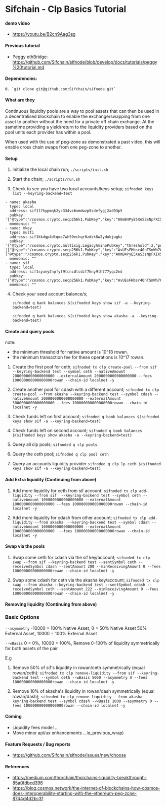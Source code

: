 # Sifchain - Clp Basics Tutorial

#### demo video

* https://youtu.be/B2cn9Aag3sg

#### Previous tutorial 

* Peggy ethBridge: https://github.com/Sifchain/sifnode/blob/develop/docs/tutorials/peggy%20tutorial.md

#### Dependencies:

    0. `git clone git@github.com:Sifchain/sifnode.git`
        

#### What are they

Continuous liquidity pools are a way to pool assets that can then be used in a decentralised blockchain to enable the exchange/swapping from one asset to another without the need for a private off chain exchange. At the sametime providing a yield/return to the liquidity providers based on the pool units each provider has within a pool.

When used with the use of peg-zone as demonstrated a past video, this will enable cross chain swaps from one peg-zone to another. 

#### Setup 

1. Initialize the local chain run; `./scripts/init.sh`

2. Start the chain; `./scripts/run.sh`

3. Check to see you have two local accounts/keys setup; `sifnoded keys list --keyring-backend=test`

```
- name: akasha
  type: local
  address: sif1l7hypmqk2yc334vc6vmdwzp5sdefygj2ad93p5
  pubkey: '{"@type":"/cosmos.crypto.secp256k1.PubKey","key":"A0mB4PyE5XeS3sNpFXIX536INyNoJHkMu1DEQ8FgH8Mq"}'
  mnemonic: ""
- name: mkey
  type: multi
  address: sif1kkdqp4dtqmc7wh59vchqr0zdzk8w2ydukjugkz
  pubkey: '{"@type":"/cosmos.crypto.multisig.LegacyAminoPubKey","threshold":2,"public_keys":[{"@type":"/cosmos.crypto.secp256k1.PubKey","key":"AvUEsFHbsr40nTSmWh7CWYRZHGwf4cpRLtJlaRO4VAoq"},{"@type":"/cosmos.crypto.secp256k1.PubKey","key":"A0mB4PyE5XeS3sNpFXIX536INyNoJHkMu1DEQ8FgH8Mq"}]}'
  mnemonic: ""
- name: sif
  type: local
  address: sif1syavy2npfyt9tcncdtsdzf7kny9lh777yqc2nd
  pubkey: '{"@type":"/cosmos.crypto.secp256k1.PubKey","key":"AvUEsFHbsr40nTSmWh7CWYRZHGwf4cpRLtJlaRO4VAoq"}'
  mnemonic: ""
```

4. Check your seed account balance/s;

   `sifnoded q bank balances $(sifnoded keys show sif -a --keyring-backend=test)`
   
   `sifnoded q bank balances $(sifnoded keys show akasha -a --keyring-backend=test)`

#### Create and query pools

note: 
* the minimum threshold for native amount is 10^18 rowan.
* the minimum transaction fee for these operations is 10^17 rowan.

1. Create the first pool for ceth; 
`sifnoded tx clp create-pool --from sif --keyring-backend test --symbol ceth --nativeAmount 2000000000000000000 --externalAmount 2000000000000000000 --fees 100000000000000000rowan --chain-id localnet -y`

2. Create another pool for cdash with a different account; 
`sifnoded tx clp create-pool --from akasha --keyring-backend test --symbol cdash --nativeAmount 3000000000000000000 --externalAmount 3000000000000000000 --fees 100000000000000000rowan --chain-id localnet -y`

3. Check funds left on first account; `sifnoded q bank balances $(sifnoded keys show sif -a --keyring-backend=test)`

4. Check funds left on second account; `sifnoded q bank balances $(sifnoded keys show akasha -a --keyring-backend=test)`

5. Query all clp pools; `sifnoded q clp pools`

6. Query the ceth pool; `sifnoded q clp pool ceth`

7. Query an accounts liquidity provider `sifnoded q clp lp ceth $(sifnoded keys show sif -a --keyring-backend=test)`

#### Add Extra liquidity  (Continuing from above)

1. Add more liquidity for ceth from sif account; 
`sifnoded tx clp add-liquidity --from sif  --keyring-backend test --symbol ceth --nativeAmount 1000000000000000000 --externalAmount 1000000000000000000 --fees 100000000000000000rowan --chain-id localnet -y`

2. Add more liquidity for cdash from other account; 
`sifnoded tx clp add-liquidity --from akasha  --keyring-backend test --symbol cdash --nativeAmount 1000000000000000000 --externalAmount 1000000000000000000  --fees 100000000000000000rowan --chain-id localnet -y`

#### Swap via the pools 

1. Swap some ceth for cdash via the sif key/account; 
`sifnoded tx clp swap --from sif --keyring-backend test --sentSymbol ceth --receivedSymbol cdash --sentAmount 200 --minReceivingAmount 0 --fees 100000000000000000rowan --chain-id localnet -y`

2. Swap some cdash for ceth via the akasha key/account;
`sifnoded tx clp swap --from akasha --keyring-backend test --sentSymbol cdash --receivedSymbol ceth --sentAmount 222 --minReceivingAmount 0 --fees 100000000000000000rowan --chain-id localnet -y`

#### Removing liquidity (Continuing from above)

### Basic Options 
 
```--asymmetry```         -10000 = 100% Native Asset, 0 = 50% Native Asset 50% External Asset, 10000 = 100% External Asset

```--wBasis```            0 = 0%, 10000 = 100%, Remove 0-100% of liquidity symmetrically for both assets of the pair

E.g

1. Remove 50% of sif's liquidity in rowan/ceth symmetrically (equal rowan/ceth); 
`sifnoded tx clp remove-liquidity --from sif --keyring-backend test --symbol ceth --wBasis 5000 --asymmetry 0 --fees 100000000000000000rowan --chain-id localnet -y`

2. Remove 10% of akasha's liquidity in rowan/dash symmetrically (equal rowan/dash);
`sifnoded tx clp remove-liquidity --from akasha --keyring-backend test --symbol cdash --wBasis 1000 --asymmetry 0 --fees 100000000000000000rowan --chain-id localnet -y`

#### Coming  

* Liquidity fees model  ... 
* Move minor api/ux enhancements ...le_previous_wrap)

#### Feature Requests / Bug reports

* https://github.com/Sifchain/sifnode/issues/new/choose


#### References

   * https://medium.com/thorchain/thorchains-liquidity-breakthrough-85a0fdbcd396
   * https://blog.cosmos.network/the-internet-of-blockchains-how-cosmos-does-interoperability-starting-with-the-ethereum-peg-zone-8744d4d2bc3f

